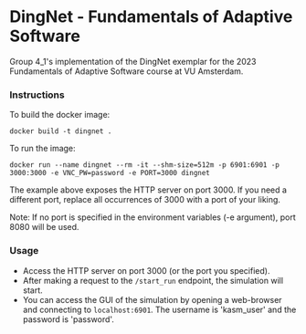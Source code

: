 # DingNet - Fundamentals of Adaptive Software

Group 4_1's implementation of the DingNet exemplar for the 2023 Fundamentals of Adaptive Software course at VU Amsterdam.

### Instructions

To build the docker image:

```shell
docker build -t dingnet .
```

To run the image:

```shell
docker run --name dingnet --rm -it --shm-size=512m -p 6901:6901 -p 3000:3000 -e VNC_PW=password -e PORT=3000 dingnet
```

The example above exposes the HTTP server on port 3000.
If you need a different port, replace all occurrences of 3000 with a port of your liking.

Note: If no port is specified in the environment variables (-e argument), port 8080 will be used.

### Usage
- Access the HTTP server on port 3000 (or the port you specified).
- After making a request to the `/start_run` endpoint, the simulation will start.
- You can access the GUI of the simulation by opening a web-browser and connecting to `localhost:6901`. The username is 'kasm_user' and the password is 'password'.
